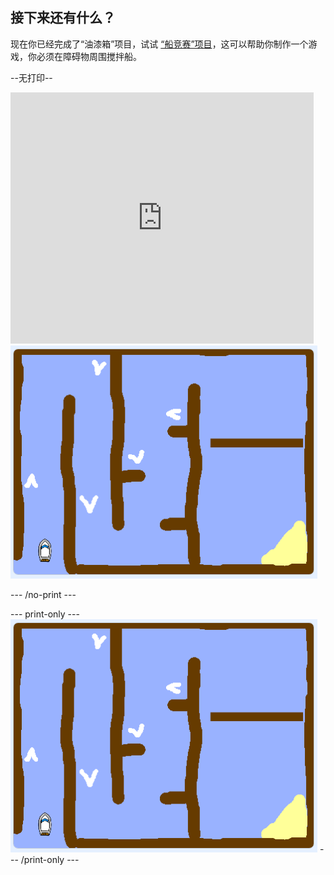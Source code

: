 ## 接下来还有什么？

现在你已经完成了“油漆箱”项目，试试 [“船竞赛”项目](https://projects.raspberrypi.org/en/projects/boat-race?utm_source=pathway&utm_medium=whatnext&utm_campaign=projects)，这可以帮助你制作一个游戏，你必须在障碍物周围搅拌船。

--无打印--

<div class="scratch-preview">
  <iframe allowtransparency="true" width="485" height="402" src="https://scratch.mit.edu/projects/embed/276662533/?autostart=false" frameborder="0" scrolling="no"></iframe>
  <img src="images/boat_race_demo.png">
</div>

\--- /no-print \---

\--- print-only \--- ![boat race demo](images/boat_race_demo.png) \--- /print-only \---